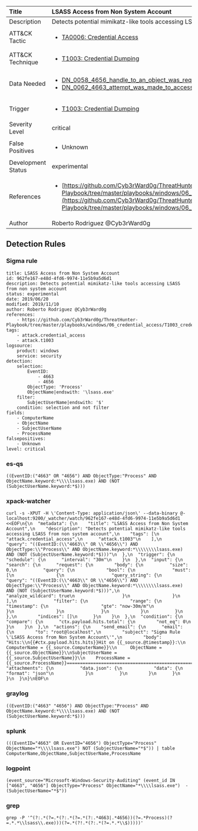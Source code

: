 | Title                | LSASS Access from Non System Account                                                                                                                                                 |
|:---------------------|:------------------------------------------------------------------------------------------------------------------------------------------------------------|
| Description          | Detects potential mimikatz-like tools accessing LSASS from non system account                                                                                                                                           |
| ATT&amp;CK Tactic    |  <ul><li>[TA0006: Credential Access](https://attack.mitre.org/tactics/TA0006)</li></ul>  |
| ATT&amp;CK Technique | <ul><li>[T1003: Credential Dumping](https://attack.mitre.org/techniques/T1003)</li></ul>  |
| Data Needed          | <ul><li>[DN_0058_4656_handle_to_an_object_was_requested](../Data_Needed/DN_0058_4656_handle_to_an_object_was_requested.md)</li><li>[DN_0062_4663_attempt_was_made_to_access_an_object](../Data_Needed/DN_0062_4663_attempt_was_made_to_access_an_object.md)</li></ul>  |
| Trigger              | <ul><li>[T1003: Credential Dumping](../Triggers/T1003.md)</li></ul>  |
| Severity Level       | critical |
| False Positives      | <ul><li>Unknown</li></ul>  |
| Development Status   | experimental |
| References           | <ul><li>[https://github.com/Cyb3rWard0g/ThreatHunter-Playbook/tree/master/playbooks/windows/06_credential_access/T1003_credential_dumping/lsass_access_non_system_account.md](https://github.com/Cyb3rWard0g/ThreatHunter-Playbook/tree/master/playbooks/windows/06_credential_access/T1003_credential_dumping/lsass_access_non_system_account.md)</li></ul>  |
| Author               | Roberto Rodriguez @Cyb3rWard0g |


## Detection Rules

### Sigma rule

```
title: LSASS Access from Non System Account
id: 962fe167-e48d-4fd6-9974-11e5b9a5d6d1
description: Detects potential mimikatz-like tools accessing LSASS from non system account
status: experimental
date: 2019/06/20
modified: 2019/11/10
author: Roberto Rodriguez @Cyb3rWard0g
references:
    - https://github.com/Cyb3rWard0g/ThreatHunter-Playbook/tree/master/playbooks/windows/06_credential_access/T1003_credential_dumping/lsass_access_non_system_account.md
tags:
    - attack.credential_access
    - attack.t1003
logsource:
    product: windows
    service: security
detection:
    selection: 
        EventID:
            - 4663
            - 4656
        ObjectType: 'Process'
        ObjectName|endswith: '\lsass.exe'
    filter:
        SubjectUserName|endswith: '$'
    condition: selection and not filter
fields:
    - ComputerName
    - ObjectName
    - SubjectUserName
    - ProcessName
falsepositives:
    - Unknown
level: critical

```





### es-qs
    
```
((EventID:("4663" OR "4656") AND ObjectType:"Process" AND ObjectName.keyword:*\\\\lsass.exe) AND (NOT (SubjectUserName.keyword:*$)))
```


### xpack-watcher
    
```
curl -s -XPUT -H \'Content-Type: application/json\' --data-binary @- localhost:9200/_watcher/watch/962fe167-e48d-4fd6-9974-11e5b9a5d6d1 <<EOF\n{\n  "metadata": {\n    "title": "LSASS Access from Non System Account",\n    "description": "Detects potential mimikatz-like tools accessing LSASS from non system account",\n    "tags": [\n      "attack.credential_access",\n      "attack.t1003"\n    ],\n    "query": "((EventID:(\\"4663\\" OR \\"4656\\") AND ObjectType:\\"Process\\" AND ObjectName.keyword:*\\\\\\\\lsass.exe) AND (NOT (SubjectUserName.keyword:*$)))"\n  },\n  "trigger": {\n    "schedule": {\n      "interval": "30m"\n    }\n  },\n  "input": {\n    "search": {\n      "request": {\n        "body": {\n          "size": 0,\n          "query": {\n            "bool": {\n              "must": [\n                {\n                  "query_string": {\n                    "query": "((EventID:(\\"4663\\" OR \\"4656\\") AND ObjectType:\\"Process\\" AND ObjectName.keyword:*\\\\\\\\lsass.exe) AND (NOT (SubjectUserName.keyword:*$)))",\n                    "analyze_wildcard": true\n                  }\n                }\n              ],\n              "filter": {\n                "range": {\n                  "timestamp": {\n                    "gte": "now-30m/m"\n                  }\n                }\n              }\n            }\n          }\n        },\n        "indices": []\n      }\n    }\n  },\n  "condition": {\n    "compare": {\n      "ctx.payload.hits.total": {\n        "not_eq": 0\n      }\n    }\n  },\n  "actions": {\n    "send_email": {\n      "email": {\n        "to": "root@localhost",\n        "subject": "Sigma Rule \'LSASS Access from Non System Account\'",\n        "body": "Hits:\\n{{#ctx.payload.hits.hits}}Hit on {{_source.@timestamp}}:\\n   ComputerName = {{_source.ComputerName}}\\n     ObjectName = {{_source.ObjectName}}\\nSubjectUserName = {{_source.SubjectUserName}}\\n    ProcessName = {{_source.ProcessName}}================================================================================\\n{{/ctx.payload.hits.hits}}",\n        "attachments": {\n          "data.json": {\n            "data": {\n              "format": "json"\n            }\n          }\n        }\n      }\n    }\n  }\n}\nEOF\n
```


### graylog
    
```
((EventID:("4663" "4656") AND ObjectType:"Process" AND ObjectName.keyword:*\\\\lsass.exe) AND (NOT (SubjectUserName.keyword:*$)))
```


### splunk
    
```
(((EventID="4663" OR EventID="4656") ObjectType="Process" ObjectName="*\\\\lsass.exe") NOT (SubjectUserName="*$")) | table ComputerName,ObjectName,SubjectUserName,ProcessName
```


### logpoint
    
```
(event_source="Microsoft-Windows-Security-Auditing" (event_id IN ["4663", "4656"] ObjectType="Process" ObjectName="*\\\\lsass.exe")  -(SubjectUserName="*$"))
```


### grep
    
```
grep -P '^(?:.*(?=.*(?:.*(?=.*(?:.*4663|.*4656))(?=.*Process)(?=.*.*\\lsass\\.exe)))(?=.*(?!.*(?:.*(?=.*.*\\$)))))'
```



